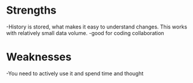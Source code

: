 # Strengths
-History is stored, what makes it easy to understand changes. This works with relatively small data volume.
-good for coding collaboration
# Weaknesses
-You need to actively use it and spend time and thought